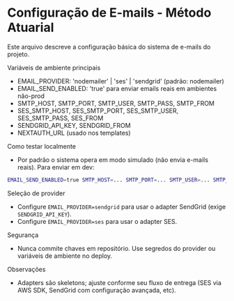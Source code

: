 # Configuração de E-mails - Método Atuarial

Este arquivo descreve a configuração básica do sistema de e-mails do projeto.

Variáveis de ambiente principais

- EMAIL_PROVIDER: 'nodemailer' | 'ses' | 'sendgrid' (padrão: nodemailer)
- EMAIL_SEND_ENABLED: 'true' para enviar emails reais em ambientes não-prod
- SMTP_HOST, SMTP_PORT, SMTP_USER, SMTP_PASS, SMTP_FROM
- SES_SMTP_HOST, SES_SMTP_PORT, SES_SMTP_USER, SES_SMTP_PASS, SES_FROM
- SENDGRID_API_KEY, SENDGRID_FROM
- NEXTAUTH_URL (usado nos templates)

Como testar localmente

- Por padrão o sistema opera em modo simulado (não envia e-mails reais). Para enviar em dev:

```bash
EMAIL_SEND_ENABLED=true SMTP_HOST=... SMTP_PORT=... SMTP_USER=... SMTP_PASS=... npm run dev
```

Seleção de provider

- Configure `EMAIL_PROVIDER=sendgrid` para usar o adapter SendGrid (exige `SENDGRID_API_KEY`).
- Configure `EMAIL_PROVIDER=ses` para usar o adapter SES.

Segurança

- Nunca commite chaves em repositório. Use segredos do provider ou variáveis de ambiente no deploy.

Observações

- Adapters são skeletons; ajuste conforme seu fluxo de entrega (SES via AWS SDK, SendGrid com configuração avançada, etc).
